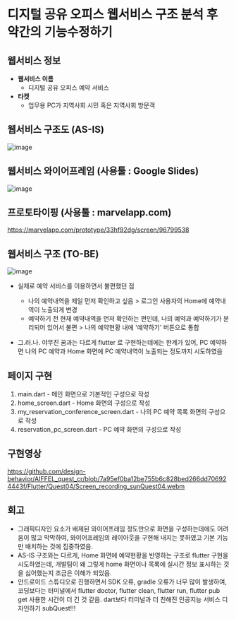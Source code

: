 # 디지털 공유 오피스 웹서비스 구조 분석 후 약간의 기능수정하기

## 웹서비스 정보
- **웹서비스 이름**
  - 디지털 공유 오피스 예약 서비스
- **타켓**
  - 업무용 PC가 지역사회 시민 혹은 지역사회 방문객

## 웹서비스 구조도 (AS-IS)
![image](https://github.com/user-attachments/assets/8cc8d5d4-2439-42af-ae90-24a4f4110165)

## 웹서비스 와이어프레임 (사용툴 : Google Slides)
![image](https://github.com/user-attachments/assets/5a395075-4f43-4025-8ecb-3813322da67f)

## 프로토타이핑 (사용툴 : marvelapp.com)
https://marvelapp.com/prototype/33hf92dg/screen/96799538

## 웹서비스 구조 (TO-BE)
![image](https://github.com/user-attachments/assets/dea03fd6-a389-4f57-a1b9-f902adbe986d)
- 실제로 예약 서비스를 이용하면서 불편했던 점
  - 나의 예약내역을 제일 먼저 확인하고 싶음 > 로그인 사용자의 Home에 예약내역이 노출되게 변경
  - 예약하기 전 현재 예약내역을 먼저 확인하는 편인데, 나의 예약과 예약하기가 분리되어 있어서 불편 > 나의 예약현황 내에 '예약하기' 버튼으로 통합

- 그.러.나. 야무진 꿈과는 다르게 flutter 로 구현하는데에는 한계가 있어, PC 예약하면 나의 PC 예약과 Home 화면에 PC 예약내역이 노출되는 정도까지 시도하였음

## 페이지 구현
1. main.dart - 메인 화면으로 기본적인 구성으로 작성
2. home_screen.dart - Home 화면의 구성으로 작성
3. my_reservation_conference_screen.dart - 나의 PC 예약 목록 화면의 구성으로 작성
4. reservation_pc_screen.dart - PC 예약 화면의 구성으로 작성

## 구현영상 
https://github.com/design-behavior/AIFFEL_quest_cr/blob/7a95ef0ba12be755b6c828bed266dd706924443f/Flutter/Quest04/Screen_recording_sunQuest04.webm


## 회고
- 그래픽디자인 요소가 배제된 와이어프레임 정도만으로 화면을 구성하는데에도 어려움이 많고 막막하여, 와이어프레임의 레이아웃을 구현해 내지는 못하였고 기본 기능만 배치하는 것에 집중하였음.
- AS-IS 구조와는 다르게, Home 화면에 예약현황을 반영하는 구조로 flutter 구현을 시도하였는데, 개발팀이 왜 그렇게 home 화면이나 목록에 실시간 정보 표시하는 것을 싫어했는지 조금은 이해가 되었음.
- 안드로이드 스튜디오로 진행하면서 SDK 오류, gradle 오류가 너무 많이 발생하여, 코딩보다는 터미널에서 flutter doctor, flutter clean, flutter run, flutter pub get 사용한 시간이 더 긴 것 같음. dart보다 터미널과 더 친해진 인공지능 서비스 디자인하기 subQuest!!!

